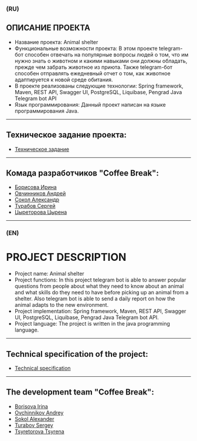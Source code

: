 ### (RU)
## ОПИСАНИЕ ПРОЕКТА
* Название проекта: Animal shelter
* Функциональные возможности проекта: В этом проекте telegram-бот способен отвечать на популярные вопросы людей о том, что им нужно знать о животном и какими навыками они должны обладать, прежде чем забрать животное из приюта. Также telegram-бот способен отправлять ежедневный отчет о том, как животное адаптируется к новой среде обитания.
* В проекте реализованы следующие технологии: Spring framework, Maven, REST API, Swagger UI, PostgreSQL, Liquibase, Pengrad Java Telegram bot API
* Язык программирования: Данный проект написан на языке программирования Java.

 ------

## Техническое задание проекта:

- [Техническое задание](https://skyengpublic.notion.site/47bcac1b049f4af6b351e2ab5d05afb4)

 ------

## Комада разработчиков "Coffee Break":

- [Борисова Ирина](https://github.com/Qwaieare)
- [Овчинников Андрей](https://github.com/andrydo2009)
- [Сокол Александр](https://github.com/porovoz)
- [Турабов Сергей](https://github.com/sergeyTrbv)
- [Цыреторова Цырена](https://github.com/Tsyrena24)

 ------

### (EN)
# PROJECT DESCRIPTION
* Project name: Animal shelter
* Project functions: In this project telegram bot is able to answer popular questions from people about what they need to know about an animal and what skills do they need to have before picking up an animal from a shelter. Also telegram bot is able to send a daily report on how the animal adapts to the new environment.
* Project implementation: Spring framework, Maven, REST API, Swagger UI, PostgreSQL, Liquibase, Pengrad Java Telegram bot API.
* Project language: The project is written in the java programming language.

 ------

## Technical specification of the project:
- [Technical specification]( https://skyengpublic.notion.site/47bcac1b049f4af6b351e2ab5d05afb4)

 ------

## The development team "Coffee Break":

- [Borisova Irina](https://github.com/Qwaieare)
- [Ovchinnikov Andrey](https://github.com/andrydo2009)
- [Sokol Alexander](https://github.com/porovoz)
- [Turabov Sergey](https://github.com/sergeyTrbv)
- [Tsyretorova Tsyrena](https://github.com/Tsyrena24)
